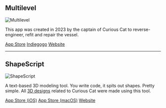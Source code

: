 ## Multilevel

![Multilevel](https://is1-ssl.mzstatic.com/image/thumb/PurpleSource221/v4/b9/f3/dc/b9f3dccc-f4b6-41d4-525f-515c31c5004b/16b4c5ce-372e-4800-93c8-0527143eae74_iPhone_-_6.5in_-_1.png/230x0w.webp)

This app was created in 2023 by the captain of Curious Cat to reverse-engineer, refit and repair the vessel.

[App Store](https://apps.apple.com/us/app/multi-bubble-level/id6467743326)
[Indiegogo](https://www.indiegogo.com/projects/multilevel-mobile-app/x/36585286)
[Website](https://defiantware.com/projects/multilevel/)


---


## ShapeScript

![ShapeScript](https://is1-ssl.mzstatic.com/image/thumb/Purple115/v4/50/1d/1a/501d1ad0-f537-c8e1-d06d-e0e09a11c1f5/24615e98-e81f-4541-b3c0-33890b0a1645_Screenshot-1.png/313x0w.webp)

A text-based 3D modeling tool.  You write code, it spits out shapes.  Pretty simple.
All [3D designs](https://www.printables.com/@RainAndStorm/models) related to Curious Cat were made using this tool.

[App Store (iOS)](https://apps.apple.com/us/app/shapescript-mobile/id1606439346)
[App Store (macOS)](https://apps.apple.com/us/app/shapescript/id1441135869)
[Website](https://shapescript.info)


<!-- --- -->


<!-- ## OpenFOAM -->


<!-- ## FluidX3D -->
